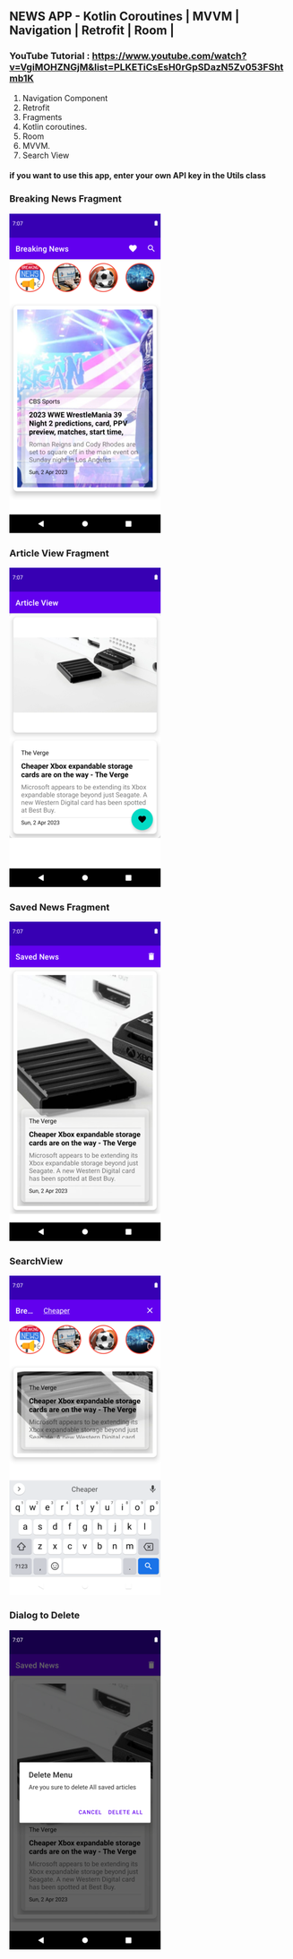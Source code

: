 ## NEWS APP - Kotlin Coroutines | MVVM | Navigation | Retrofit | Room |

### YouTube Tutorial : https://www.youtube.com/watch?v=VgiMOHZNGjM&list=PLKETiCsEsH0rGpSDazN5Zv053FShtmb1K


1. Navigation Component
2. Retrofit
3. Fragments
4. Kotlin coroutines.
5. Room
6. MVVM.
7. Search View

#### if you want to use this app, enter your own API key in the Utils class 

### Breaking News Fragment 
![](images/breakingnews.png)


### Article View Fragment
![](images/articleview.png)


### Saved News Fragment
![](images/savednews.png)


### SearchView
![](images/searchview.png)


### Dialog to Delete
![](images/dialogtodelete.png)
